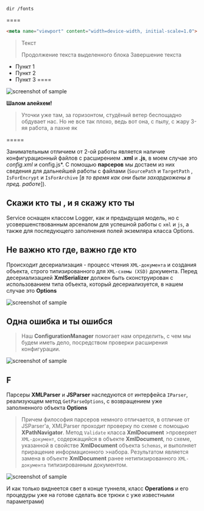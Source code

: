     dir /fonts
====
```html
<meta name="viewport" content="width=device-width, initial-scale=1.0">
```
> Текст
> 
> Продолжение текста выделенного блока
> Завершение текста

* Пункт 1
* Пункт 2
* Пункт 3
====

![screenshot of sample](http://webdesign.ru.net/images/Heydon_min.jpg)


**Шалом алейхем!**

>Уточки уже там, за горизонтом, студёный ветер беспощадно обдувает нас.
>Но не все так плохо, ведь вот она, с пылу, с жару 3-яя работа, а пахне як

=====

Занимательным отличием от 2-ой работы является наличие конфигурационный файлов c расширением **.xml** и **.js**, в моем случае это *config.xml* и config.js*.
С помощью **парсеров** мы достаем из них сведения для дальнейшей работы с файлами (`SourcePath` и `TargetPath` , `IsForEncrypt` и `IsForArchive` [*в то время как они были захардкожены в пред. работе*]).

Скажи кто ты , и я скажу кто ты
-----

Service оснащен классом Logger, как и предыдущая модель, но с усовершенствованным арсеналом для успешной работы с `xml` и `js`, а также для последующего заполнения полей экземляра класса Options.

Не важно кто где, важно где кто
-----

Происходит десериализация - процесс чтения `XML-документа` и создания объекта, строго типизированного для `XML-схемы (XSD)` документа.
Перед десериализацией **XmlSerializer** должен быть сконструирован с использованием типа объекта, который десериализуется, в нашем случае это **Options**

![screenshot of sample](http://webdesign.ru.net/images/Heydon_min.jpg)

Одна ошибка и ты ошибся
-----

> Наш **ConfigurationManager** помогает нам определить, с чем мы будем иметь дело, посредством проверки расширения конфигурации.

![screenshot of sample](http://webdesign.ru.net/images/Heydon_min.jpg)

F
-----

Парсеры **XMLParser** и **JSParser** наследуются от интерфейса `IParser`, реализующем метод `GetParseOptions`, с возвращением уже заполненного объекта **Options**
>Причем философия парсеров немного отличается, в отличие от JSParser'а, XMLParser проходит проверку по схеме с помощью **XPathNavigator**. Метод `Validate` класса **XmlDocument** >проверяет `XML-документ`, содержащийся в объекте **XmlDocument**, по схеме, указанной в свойстве **XmlDocument** объекта `Schemas`, и выполняет приращение информационного >набора. Результатом является замена в объекте **XmlDocument** ранее нетипизированного `XML-документа` типизированным документом.

![screenshot of sample](http://webdesign.ru.net/images/Heydon_min.jpg)

И как только виднеется свет в конце туннеля, класс **Operations** и его процедуры уже на готове сделать все трюки с уже известными параметрами)


